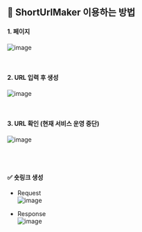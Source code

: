 ## 📣 ShortUrlMaker 이용하는 방법
#### 1. 페이지

![image](https://user-images.githubusercontent.com/81916648/137594254-51ea8dff-4595-46c2-b418-954b64e2f62a.png)

<br>

#### 2. URL 입력 후 생성

![image](https://user-images.githubusercontent.com/81916648/137594267-11584be7-23f2-40f3-8aa2-db6346fd6e10.png)

<br>

#### 3. URL 확인 (현재 서비스 운영 중단)

![image](https://user-images.githubusercontent.com/81916648/137594275-f9aa588e-4898-4d54-9d27-1f7f2f5973fc.png)

<br>
<br>

#### ✅ 숏링크 생성
- Request <br>
![image](https://user-images.githubusercontent.com/81916648/135050122-fbc676e2-40b3-4c64-aab6-7c3f2f86acc4.png)

- Response <br>
![image](https://user-images.githubusercontent.com/81916648/135050040-e9ba2f70-6f27-48bd-ad56-47ea4b928cc8.png)
<br>
